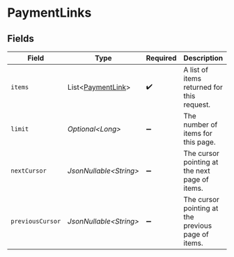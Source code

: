 # PaymentLinks


## Fields

| Field                                                        | Type                                                         | Required                                                     | Description                                                  | Example                                                      |
| ------------------------------------------------------------ | ------------------------------------------------------------ | ------------------------------------------------------------ | ------------------------------------------------------------ | ------------------------------------------------------------ |
| `items`                                                      | List\<[PaymentLink](../../models/components/PaymentLink.md)> | :heavy_check_mark:                                           | A list of items returned for this request.                   |                                                              |
| `limit`                                                      | *Optional\<Long>*                                            | :heavy_minus_sign:                                           | The number of items for this page.                           | 20                                                           |
| `nextCursor`                                                 | *JsonNullable\<String>*                                      | :heavy_minus_sign:                                           | The cursor pointing at the next page of items.               | ZXhhbXBsZTE                                                  |
| `previousCursor`                                             | *JsonNullable\<String>*                                      | :heavy_minus_sign:                                           | The cursor pointing at the previous page of items.           | Xkjss7asS                                                    |